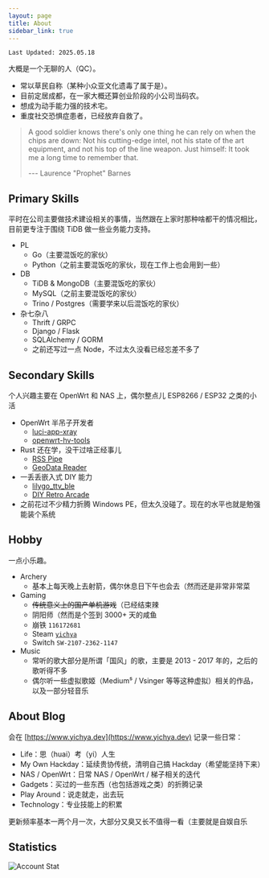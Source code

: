 ```yaml
---
layout: page
title: About
sidebar_link: true
---
```


`Last Updated: 2025.05.18`

大概是一个无聊的人（QC）。

* 常以草民自称（某种小众亚文化遗毒了属于是）。
* 目前定居成都，在一家大概还算创业阶段的小公司当码农。
* 想成为动手能力强的技术宅。
* 重度社交恐惧症患者，已经放弃自救了。

> A good soldier knows there's only one thing he can rely on when the chips are down: Not his cutting-edge intel, not his state of the art equipment, and not his top of the line weapon. Just himself: It took me a long time to remember that. 
>
> --- Laurence "Prophet" Barnes

## Primary Skills

平时在公司主要做技术建设相关的事情，当然跟在上家时那种啥都干的情况相比，目前更专注于围绕 TiDB 做一些业务能力支持。

* PL
    * Go（主要混饭吃的家伙）
    * Python（之前主要混饭吃的家伙，现在工作上也会用到一些）
* DB
    * TiDB & MongoDB（主要混饭吃的家伙）
    * MySQL（之前主要混饭吃的家伙）
    * Trino / Postgres（需要学来以后混饭吃的家伙）
* 杂七杂八
    * Thrift / GRPC
    * Django / Flask
    * SQLAlchemy / GORM
    * 之前还写过一点 Node，不过太久没看已经忘差不多了

## Secondary Skills

个人兴趣主要在 OpenWrt 和 NAS 上，偶尔整点儿 ESP8266 / ESP32 之类的小活

* OpenWrt 半吊子开发者
    * [luci-app-xray](https://github.com/yichya/luci-app-xray)
    * [openwrt-hv-tools](https://github.com/yichya/openwrt-hv-tools)
* Rust 还在学，没干过啥正经事儿
    * [RSS Pipe](https://github.com/yichya/rss_pipe)
    * [GeoData Reader](https://github.com/yichya/geodata_reader)
* 一丢丢嵌入式 DIY 能力
    * [lilygo_ttv_ble](https://github.com/yichya/lilygo_ttv_ble)
    * [DIY Retro Arcade](/diy-retro-arcade/)
* 之前花过不少精力折腾 Windows PE，但太久没碰了。现在的水平也就是勉强能装个系统

## Hobby

一点小乐趣。

* Archery
    * 基本上每天晚上去射箭，偶尔休息日下午也会去（然而还是非常非常菜
* Gaming
    * ~~传统意义上的国产单机游戏~~（已经结束辣
    * 阴阳师（然而是个签到 3000+ 天的咸鱼
    * 崩铁 `116172681`
    * Steam [`yichya`](https://steamcommunity.com/id/yichya/)
    * Switch `SW-2107-2362-1147`
* Music
    * 常听的歌大部分是所谓「国风」的歌，主要是 2013 - 2017 年的，之后的歌听得不多
    * 偶尔听一些虚拟歌姬（Medium⁵ / Vsinger 等等这种虚拟）相关的作品，以及一部分轻音乐

## About Blog

会在 [https://www.yichya.dev](https://www.yichya.dev) 记录一些日常：

* Life：思（huai）考（yi）人生
* My Own Hackday：延续贵协传统，清明自己搞 Hackday（希望能坚持下来）
* NAS / OpenWrt：日常 NAS / OpenWrt / 梯子相关的迭代
* Gadgets：买过的一些东西（也包括游戏之类）的折腾记录
* Play Around：说走就走，出去玩
* Technology：专业技能上的积累

更新频率基本一两个月一次，大部分又臭又长不值得一看（主要就是自娱自乐

## Statistics

![Account Stat](https://gh-stat.vercel.app/api?username=yichya&count_private=true&show_icons=true&hide_title=true&theme=graywhite&cache_seconds=1800)
